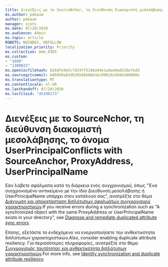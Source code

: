 ```yaml
---
title: Διενέξεις με το SourceNchor, τη διεύθυνση διακομιστή μεσολάβησης, το όνομα UserPrincipal
ms.author: pebaum
author: pebaum
manager: scotv
ms.date: 07/20/2020
ms.audience: Admin
ms.topic: article
ROBOTS: NOINDEX, NOFOLLOW
localization_priority: Priority
ms.collection: Adm_O365
ms.custom:
- "1699"
- "1300022"
ms.openlocfilehash: 826dfe9e5c7d24ff5186a94e1ada4dad536e7edd
ms.sourcegitcommit: b0b050a83db28566b68e3ec09810c6b94280008e
ms.translationtype: MT
ms.contentlocale: el-GR
ms.lasthandoff: 07/20/2020
ms.locfileid: "45198173"
---
```

# <a name="conflicts-with-sourceanchor-proxyaddress-userprincipalname"></a><span data-ttu-id="6bcb9-102">Διενέξεις με το SourceNchor, τη διεύθυνση διακομιστή μεσολάβησης, το όνομα UserPrincipal</span><span class="sxs-lookup"><span data-stu-id="6bcb9-102">Conflicts with SourceAnchor, ProxyAddress, UserPrincipalName</span></span>

<span data-ttu-id="6bcb9-103">Εάν λάβετε σφάλματα κατά τη διάρκεια ενός συγχρονισμού, όπως "Ένα συγχρονισμένο αντικείμενο με την ίδια Διεύθυνση μεσολάβησης ή UserPrincipalName υπάρχει στον κατάλογό σας", ανατρέξτε στο θέμα [Διάγνωση και αποκατάσταση διπλότυπων σφαλμάτων συγχρονισμού χαρακτηριστικών](https://docs.microsoft.com/azure/active-directory/hybrid/how-to-connect-health-diagnose-sync-errors).</span><span class="sxs-lookup"><span data-stu-id="6bcb9-103">If you receive errors during a synchronization such as "A synchronized object with the same ProxyAddress or UserPrincipalName exists in your directory", see [Diagnose and remediate duplicated attribute sync errors](https://docs.microsoft.com/azure/active-directory/hybrid/how-to-connect-health-diagnose-sync-errors).</span></span>

<span data-ttu-id="6bcb9-104">Επίσης, εξετάστε το ενδεχόμενο να ενεργοποιήσετε την ανθεκτικότητα διπλότυπων χαρακτηριστικών.</span><span class="sxs-lookup"><span data-stu-id="6bcb9-104">Also, consider enabling duplicate attribute resiliency.</span></span> <span data-ttu-id="6bcb9-105">Για περισσότερες πληροφορίες, ανατρέξτε στο θέμα [Συγχρονισμός ταυτότητας και ανθεκτικότητα διπλότυπων χαρακτηριστικών](https://aka.ms/duplicateattributeresiliency).</span><span class="sxs-lookup"><span data-stu-id="6bcb9-105">For more info, see [Identity synchronization and duplicate attribute resiliency](https://aka.ms/duplicateattributeresiliency).</span></span>